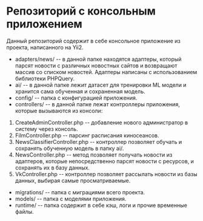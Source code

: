 # Репозиторий с консольным приложением

Данный репозиторий содержит в себе консольное приложение из проекта, напиcанного на Yii2.

- adapters/news/ -- в данной папке находятся адаптеры, который парсят новости с различных новостных сайтов и возвращают массив со списком новостей. Адаптеры написаны с использованием библиотеки PHPQuery.
- ai/ -- в данной папке лежит датасет для тренировки ML модели и хранится сама обученная и сохраненная модель.
- config/ -- папка с конфигурацией приложения.
- сontrollers/ -- в данной папке лежат контроллеры приложения, которые вызываются из консоли: 
1. CreateAdminController.php -- добавление нового администратор в систему через консоль.
2. FilmController.php -- парсинг расписания киносеансов.
3. NewsClassifierController.php -- контроллер позволяет обучать и сохранять обученную модель в папку ai/.
4. NewsController.php -- метод позволяет получать новости из адаптеров, которые непосредственно парсят новости с ресурсов, и сохранять их в базу данных.
5. VkController.php -- контроллер позволяет рассылать новости из базы данных, выбирая самые просматриваемые.
- migrations/ -- папка с миграциями всего проекта.
- models/ -- папка с моделями приложения.
- runtime/ -- папка содержит в себе кэш, логи и прочие временные файлы.